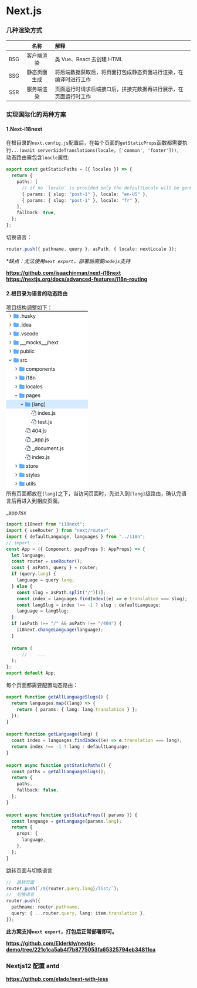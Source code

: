 # Next.js

### 几种渲染方式

|     |     名称     | 解释                                                             |
| :-: | :----------: | :--------------------------------------------------------------- |
| BSG |  客户端渲染  | 类 Vue、React 去创建 HTML                                        |
| SSG | 静态页面生成 | 将后端数据获取后，将页面打包成静态页面进行渲染，在编译时进行工作 |
| SSR |  服务端渲染  | 页面运行时请求后端接口后，拼接完数据再进行展示，在页面运行时工作 |

### 实现国际化的两种方案

#### 1.Next-i18next

在根目录的`next.config.js`配置后，在每个页面的`getStaticProps`函数都需要执行`...(await serverSideTranslations(locale, ['common', 'footer'])),`  
动态路由需包含`loacle`属性:

```typescript
export const getStaticPaths = ({ locales }) => {
  return {
    paths: [
      // if no `locale` is provided only the defaultLocale will be generated
      { params: { slug: "post-1" }, locale: "en-US" },
      { params: { slug: "post-1" }, locale: "fr" },
    ],
    fallback: true,
  };
};
```

切换语言：

```typescript
router.push({ pathname, query }, asPath, { locale: nextLocale });
```

**缺点：无法使用`next export`，部署后需要`nodejs`支持*

**https://github.com/isaachinman/next-i18next**   
**https://nextjs.org/docs/advanced-features/i18n-routing**

#### 2.根目录为语言的动态路由

项目结构调整如下：  
![结构](https://github.com/Elderkly/ImgRepository/blob/master/Blog/Nextjs-1.png)  
所有页面都放在`[lang]`之下，当访问页面时，先进入到`[lang]`级路由，确认完语言后再进入到相应页面。

\_app.tsx

```typescript
import i18next from "i18next";
import { useRouter } from "next/router";
import { defaultLanguage, languages } from "../i18n";
// import ...
const App = ({ Component, pageProps }: AppProps) => {
  let language;
  const router = useRouter();
  const { asPath, query } = router;
  if (query.lang) {
    language = query.lang;
  } else {
    const slug = asPath.split("/")[1];
    const index = languages.findIndex((e) => e.translation === slug);
    const langSlug = index !== -1 ? slug : defaultLanguage;
    language = langSlug;
  }
  if (asPath !== "/" && asPath !== "/404") {
    i18next.changeLanguage(language);
  }

  return (
      //    ...
  );
};
export default App;
```

每个页面都需要配置动态路由：

```typescript
export function getAllLanguageSlugs() {
  return languages.map((lang) => {
    return { params: { lang: lang.translation } };
  });
}

export function getLanguage(lang) {
  const index = languages.findIndex((e) => e.translation === lang);
  return index !== -1 ? lang : defaultLanguage;
}

export async function getStaticPaths() {
  const paths = getAllLanguageSlugs();
  return {
    paths,
    fallback: false,
  };
}

export async function getStaticProps({ params }) {
  const language = getLanguage(params.lang);
  return {
    props: {
      language,
    },
  };
}
```

跳转页面与切换语言

```typescript
//  跳转页面
router.push(`/${router.query.lang}/list/`);
//  切换语言
router.push({
  pathname: router.pathname,
  query: { ...router.query, lang: item.translation },
});
```

**此方案支持`next export`，打包后正常部署即可。**

**https://github.com/Elderkly/nextjs-demo/tree/221c1ca5ab4f7b8775053fa65325794eb34811ca**

### Nextjs12 配置 antd

**https://github.com/elado/next-with-less**
